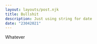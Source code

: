 ```yaml
---
layout: layouts/post.njk
title: Bullshit
description: Just using string for date
date: "23042021"
---
```

Whatever